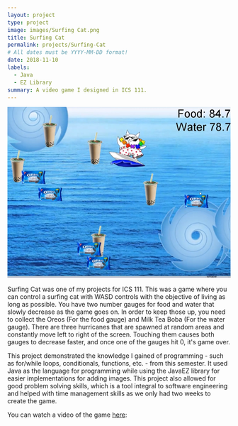 ```yaml
---
layout: project
type: project
image: images/Surfing Cat.png	
title: Surfing Cat
permalink: projects/Surfing-Cat
# All dates must be YYYY-MM-DD format!
date: 2018-11-10
labels:
  - Java
  - EZ Library
summary: A video game I designed in ICS 111.
---
```



<img class="ui medium right floated rounded image" src="/images/Surfing Cat Game.png">

Surfing Cat was one of my projects for ICS 111. This was a game where you can control a surfing cat with WASD controls with the objective of living as long as possible. You have two number gauges for food and water that slowly decrease as the game goes on. In order to keep those up, you need to collect the Oreos (For the food gauge) and Milk Tea Boba (For the water gauge). There are three hurricanes that are spawned at random areas and constantly move left to right of the screen. Touching them causes both gauges to decrease faster, and once one of the gauges hit 0, it's game over.

This project demonstrated the knowledge I gained of programming - such as for/while loops, conditionals, functions, etc. - from this semester. It used Java as the language for programming while using the JavaEZ library for easier implementations for adding images. This project also allowed for good problem solving skills, which is a tool integral to software engineering and helped with time management skills as we only had two weeks to create the game.


You can watch a video of the game [here](https://www.youtube.com/watch?v=3yyVaiVR6m8):

